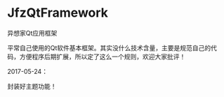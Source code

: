# JfzQtFramework
异想家Qt应用框架

平常自己使用的Qt软件基本框架。其实没什么技术含量，主要是规范自己的代码，方便程序后期扩展，所以定了这么一个规则，欢迎大家批评！

2017-05-24：

封装好主题功能！
